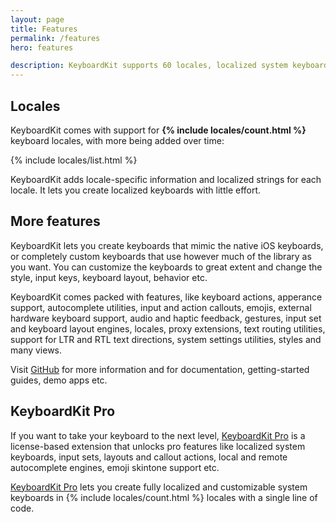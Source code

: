 ```yaml
---
layout: page
title: Features
permalink: /features
hero: features

description: KeyboardKit supports 60 locales, localized system keyboards, custom keys and layouts, autocomplete, audio and haptic feedback etc.
---
```



## Locales

KeyboardKit comes with support for <b>{% include locales/count.html %}</b> keyboard locales, with more being added over time:

{% include locales/list.html %}

KeyboardKit adds locale-specific information and localized strings for each locale. It lets you create localized keyboards with little effort.


## More features

KeyboardKit lets you create keyboards that mimic the native iOS keyboards, or completely custom keyboards that use however much of the library as you want. You can customize the keyboards to great extent and change the style, input keys, keyboard layout, behavior etc.

KeyboardKit comes packed with features, like keyboard actions, apperance support, autocomplete utilities, input and action callouts, emojis, external hardware keyboard support, audio and haptic feedback, gestures, input set and keyboard layout engines, locales, proxy extensions, text routing utilities, support for LTR and RTL text directions, system settings utilities, styles and many views.

Visit [GitHub]({{site.github_url}}) for more information and for documentation, getting-started guides, demo apps etc.


## KeyboardKit Pro

If you want to take your keyboard to the next level, [KeyboardKit Pro](/pro) is a license-based extension that unlocks pro features like localized system keyboards, input sets, layouts and callout actions, local and remote autocomplete engines, emoji skintone support etc. 

[KeyboardKit Pro](/pro) lets you create fully localized and customizable system keyboards in {% include locales/count.html %} locales with a single line of code.